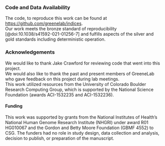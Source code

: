 ### Code and Data Availability                                                                                                                                                                              
The code, to reproduce this work can be found at https://github.com/greenelab/indices.                                                                                        
Our work meets the bronze standard of reproducibility [@doi:10.1038/s41592-021-01256-7] and fulfills aspects of the silver and gold standards including deterministic operation.
                                                                                                                                                                                                            
### Acknowledgements                                                                                                                                                                                        
We would like to thank Jake Crawford for reviewing code that went into this project.                                                                                                      
We would also like to thank the past and present members of GreeneLab who gave feedback on this project during lab meetings.                                                                                
This work utilized resources from the University of Colorado Boulder Research Computing Group, which is supported by the National Science Foundation (awards ACI-1532235 and ACI-1532236).
                                                                                                                                                                                                            
#### Funding                                                                                                                                                                                                
This work was supported by grants from the National Institutes of Health’s National Human Genome Research Institute (NHGRI) under award R01 HG010067 and the Gordon and Betty Moore Foundation (GBMF 4552) to CSG.
The funders had no role in study design, data collection and analysis, decision to publish, or preparation of the manuscript. 
